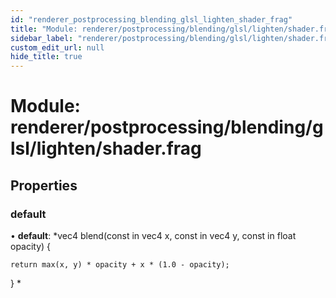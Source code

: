 ```yaml
---
id: "renderer_postprocessing_blending_glsl_lighten_shader_frag"
title: "Module: renderer/postprocessing/blending/glsl/lighten/shader.frag"
sidebar_label: "renderer/postprocessing/blending/glsl/lighten/shader.frag"
custom_edit_url: null
hide_title: true
---
```


# Module: renderer/postprocessing/blending/glsl/lighten/shader.frag

## Properties

### default

• **default**: *vec4 blend(const in vec4 x, const in vec4 y, const in float opacity) {

	return max(x, y) * opacity + x * (1.0 - opacity);

}
*
